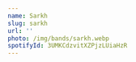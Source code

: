 ```yaml
---
name: Sarkh
slug: sarkh
url: ''
photo: /img/bands/sarkh.webp
spotifyId: 3UMKCdzvitXZPjzLUiaHzR
---
```

